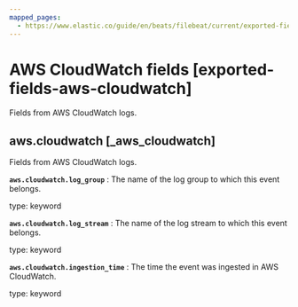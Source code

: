 ```yaml
---
mapped_pages:
  - https://www.elastic.co/guide/en/beats/filebeat/current/exported-fields-aws-cloudwatch.html
---
```


# AWS CloudWatch fields [exported-fields-aws-cloudwatch]

Fields from AWS CloudWatch logs.


## aws.cloudwatch [_aws_cloudwatch]

Fields from AWS CloudWatch logs.

**`aws.cloudwatch.log_group`**
:   The name of the log group to which this event belongs.

type: keyword


**`aws.cloudwatch.log_stream`**
:   The name of the log stream to which this event belongs.

type: keyword


**`aws.cloudwatch.ingestion_time`**
:   The time the event was ingested in AWS CloudWatch.

type: keyword


